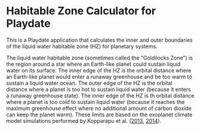 # Habitable Zone Calculator for Playdate
This is a Playdate application that calculates the inner and outer boundaries of the liquid water habitable zone (HZ) for planetary systems.

The liquid water habitable zone (sometimes called the "Goldilocks Zone") is the region around a star where an Earth-like planet could sustain liquid water on its surface. The inner edge of the HZ is the orbital distance where an Earth-like planet would enter a runaway greenhouse and be too warm to sustain a liquid water ocean. The outer edge of the HZ is the orbital distance where a planet is too hot to sustain liquid water (because it enters a runaway greenhouse state). The inner edge of the HZ is th orbital distance where a planet is too cold to sustain liquid water (because it reaches the maximum greenhouse effect where no additional amount of carbon dioxide can keep the planet warm). These limits are based on the exoplanet climate model simulations performed by Kopparapu et al. ([2013](http://doi.org/10.1088/0004-637X/765/2/131), [2014](http://doi.org/10.1088/2041-8205/787/2/L29)). 



